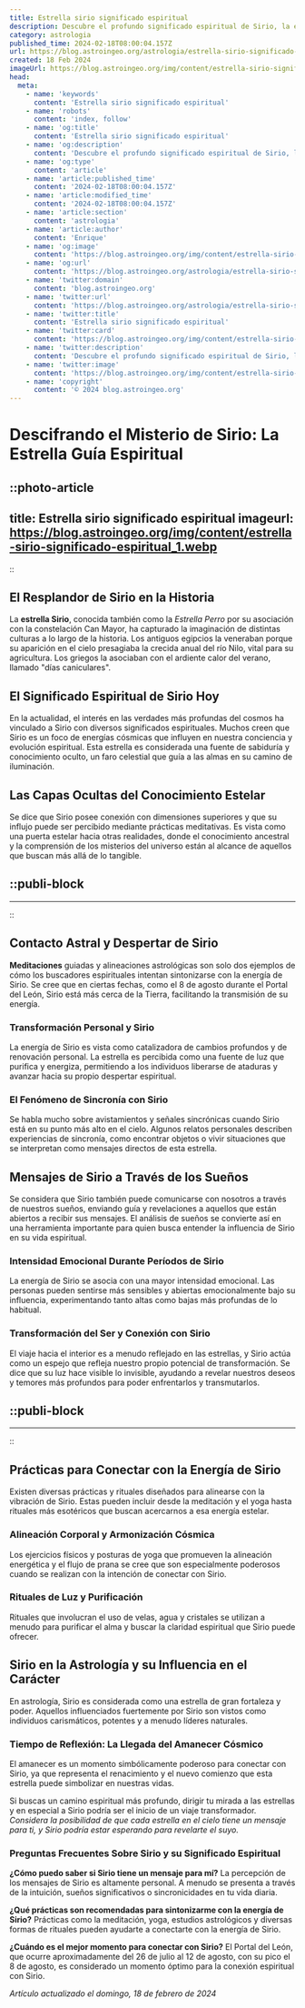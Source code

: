 ```yaml
---
title: Estrella sirio significado espiritual
description: Descubre el profundo significado espiritual de Sirio, la estrella más brillante, y su influencia en el crecimiento personal y la sabiduría ancestral.
category: astrologia
published_time: 2024-02-18T08:00:04.157Z
url: https://blog.astroingeo.org/astrologia/estrella-sirio-significado-espiritual
created: 18 Feb 2024
imageUrl: https://blog.astroingeo.org/img/content/estrella-sirio-significado-espiritual_1.webp
head:
  meta:
    - name: 'keywords'
      content: 'Estrella sirio significado espiritual'
    - name: 'robots'
      content: 'index, follow'
    - name: 'og:title'
      content: 'Estrella sirio significado espiritual'
    - name: 'og:description'
      content: 'Descubre el profundo significado espiritual de Sirio, la estrella más brillante, y su influencia en el crecimiento personal y la sabiduría ancestral.'
    - name: 'og:type'
      content: 'article'
    - name: 'article:published_time'
      content: '2024-02-18T08:00:04.157Z'
    - name: 'article:modified_time'
      content: '2024-02-18T08:00:04.157Z'
    - name: 'article:section'
      content: 'astrologia'
    - name: 'article:author'
      content: 'Enrique'
    - name: 'og:image'
      content: 'https://blog.astroingeo.org/img/content/estrella-sirio-significado-espiritual_1.webp'
    - name: 'og:url'
      content: 'https://blog.astroingeo.org/astrologia/estrella-sirio-significado-espiritual'
    - name: 'twitter:domain'
      content: 'blog.astroingeo.org'
    - name: 'twitter:url'
      content: 'https://blog.astroingeo.org/astrologia/estrella-sirio-significado-espiritual'
    - name: 'twitter:title'
      content: 'Estrella sirio significado espiritual'
    - name: 'twitter:card'
      content: 'https://blog.astroingeo.org/img/content/estrella-sirio-significado-espiritual_1.webp'
    - name: 'twitter:description'
      content: 'Descubre el profundo significado espiritual de Sirio, la estrella más brillante, y su influencia en el crecimiento personal y la sabiduría ancestral.'
    - name: 'twitter:image'
      content: 'https://blog.astroingeo.org/img/content/estrella-sirio-significado-espiritual_1.webp'
    - name: 'copyright'
      content: '© 2024 blog.astroingeo.org'
---
```

# Descifrando el Misterio de Sirio: La Estrella Guía Espiritual


::photo-article
---
title: Estrella sirio significado espiritual
imageurl: https://blog.astroingeo.org/img/content/estrella-sirio-significado-espiritual_1.webp
---
::


## El Resplandor de Sirio en la Historia
La **estrella Sirio**, conocida también como la *Estrella Perro* por su asociación con la constelación Can Mayor, ha capturado la imaginación de distintas culturas a lo largo de la historia. Los antiguos egipcios la veneraban porque su aparición en el cielo presagiaba la crecida anual del río Nilo, vital para su agricultura. Los griegos la asociaban con el ardiente calor del verano, llamado "días caniculares".

## El Significado Espiritual de Sirio Hoy
En la actualidad, el interés en las verdades más profundas del cosmos ha vinculado a Sirio con diversos significados espirituales. Muchos creen que Sirio es un foco de energías cósmicas que influyen en nuestra conciencia y evolución espiritual. Esta estrella es considerada una fuente de sabiduría y conocimiento oculto, un faro celestial que guía a las almas en su camino de iluminación.

## Las Capas Ocultas del Conocimiento Estelar
Se dice que Sirio posee conexión con dimensiones superiores y que su influjo puede ser percibido mediante prácticas meditativas. Es vista como una puerta estelar hacia otras realidades, donde el conocimiento ancestral y la comprensión de los misterios del universo están al alcance de aquellos que buscan más allá de lo tangible.


  ::publi-block
  ---
  ---
  ::
  
  
## Contacto Astral y Despertar de Sirio
**Meditaciones** guiadas y alineaciones astrológicas son solo dos ejemplos de cómo los buscadores espirituales intentan sintonizarse con la energía de Sirio. Se cree que en ciertas fechas, como el 8 de agosto durante el Portal del León, Sirio está más cerca de la Tierra, facilitando la transmisión de su energía.

### Transformación Personal y Sirio
La energía de Sirio es vista como catalizadora de cambios profundos y de renovación personal. La estrella es percibida como una fuente de luz que purifica y energiza, permitiendo a los individuos liberarse de ataduras y avanzar hacia su propio despertar espiritual.

### El Fenómeno de Sincronía con Sirio
Se habla mucho sobre avistamientos y señales sincrónicas cuando Sirio está en su punto más alto en el cielo. Algunos relatos personales describen experiencias de sincronía, como encontrar objetos o vivir situaciones que se interpretan como mensajes directos de esta estrella.
  
## Mensajes de Sirio a Través de los Sueños
Se considera que Sirio también puede comunicarse con nosotros a través de nuestros sueños, enviando guía y revelaciones a aquellos que están abiertos a recibir sus mensajes. El análisis de sueños se convierte así en una herramienta importante para quien busca entender la influencia de Sirio en su vida espiritual.

### Intensidad Emocional Durante Períodos de Sirio
La energía de Sirio se asocia con una mayor intensidad emocional. Las personas pueden sentirse más sensibles y abiertas emocionalmente bajo su influencia, experimentando tanto altas como bajas más profundas de lo habitual.

### Transformación del Ser y Conexión con Sirio
El viaje hacia el interior es a menudo reflejado en las estrellas, y Sirio actúa como un espejo que refleja nuestro propio potencial de transformación. Se dice que su luz hace visible lo invisible, ayudando a revelar nuestros deseos y temores más profundos para poder enfrentarlos y transmutarlos.


  ::publi-block
  ---
  ---
  ::
  
  
## Prácticas para Conectar con la Energía de Sirio
Existen diversas prácticas y rituales diseñados para alinearse con la vibración de Sirio. Estas pueden incluir desde la meditación y el yoga hasta rituales más esotéricos que buscan acercarnos a esa energía estelar.

### Alineación Corporal y Armonización Cósmica
Los ejercicios físicos y posturas de yoga que promueven la alineación energética y el flujo de prana se cree que son especialmente poderosos cuando se realizan con la intención de conectar con Sirio.

### Rituales de Luz y Purificación
Rituales que involucran el uso de velas, agua y cristales se utilizan a menudo para purificar el alma y buscar la claridad espiritual que Sirio puede ofrecer.

## Sirio en la Astrología y su Influencia en el Carácter
En astrología, Sirio es considerada como una estrella de gran fortaleza y poder. Aquellos influenciados fuertemente por Sirio son vistos como individuos carismáticos, potentes y a menudo líderes naturales.

### Tiempo de Reflexión: La Llegada del Amanecer Cósmico
El amanecer es un momento simbólicamente poderoso para conectar con Sirio, ya que representa el renacimiento y el nuevo comienzo que esta estrella puede simbolizar en nuestras vidas.

Si buscas un camino espiritual más profundo, dirigir tu mirada a las estrellas y en especial a Sirio podría ser el inicio de un viaje transformador. *Considera la posibilidad de que cada estrella en el cielo tiene un mensaje para ti, y Sirio podría estar esperando para revelarte el suyo.*

### Preguntas Frecuentes Sobre Sirio y su Significado Espiritual

**¿Cómo puedo saber si Sirio tiene un mensaje para mí?**
La percepción de los mensajes de Sirio es altamente personal. A menudo se presenta a través de la intuición, sueños significativos o sincronicidades en tu vida diaria.

**¿Qué prácticas son recomendadas para sintonizarme con la energía de Sirio?**
Prácticas como la meditación, yoga, estudios astrológicos y diversas formas de rituales pueden ayudarte a conectarte con la energía de Sirio.

**¿Cuándo es el mejor momento para conectar con Sirio?**
El Portal del León, que ocurre aproximadamente del 26 de julio al 12 de agosto, con su pico el 8 de agosto, es considerado un momento óptimo para la conexión espiritual con Sirio.

_Artículo actualizado el domingo, 18 de febrero de 2024_